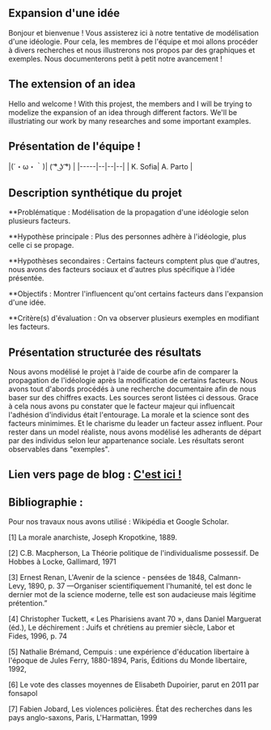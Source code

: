 ## Expansion d'une idée 

Bonjour et bienvenue ! Vous assisterez ici à notre tentative de modélisation d'une idéologie.
Pour cela, les membres de l'équipe et moi allons procéder à divers recherches et nous illustrerons nos propos par des graphiques et exemples.
Nous documenterons petit à petit notre avancement !

## The extension of an idea
Hello and welcome ! With this projest, the members and I will be trying to modelize the expansion of an idea through different factors.
We'll be illustriating our work by many researches and some important examples.

## Présentation de l'équipe ! 

|(´・ω・｀)| ( ͡° ͜ʖ ͡°) |
|-----|--|--|--|
| K. Sofia| A. Parto |


## Description synthétique du projet

**Problématique : Modélisation de la propagation d'une idéologie selon plusieurs facteurs.

**Hypothèse principale : Plus des personnes adhère à l'idéologie, plus celle ci se propage. 

**Hypothèses secondaires : Certains facteurs comptent plus que d'autres, nous avons des facteurs sociaux et d'autres plus spécifique à l'idée présentée. 

**Objectifs : Montrer l'influencent qu'ont certains facteurs dans l'expansion d'une idée.

**Critère(s) d'évaluation : On va observer plusieurs exemples en modifiant les facteurs.

## Présentation structurée des résultats

Nous avons modélisé le projet à l'aide de courbe afin de comparer la propagation de l'idéologie après la modification de certains facteurs.
Nous avons tout d'abords procédés à une recherche documentaire afin de nous baser sur des chiffres exacts. Les sources seront listées ci dessous. Grace à cela nous avons pu constater que le facteur majeur qui influencait l'adhésion d'individus était l'entourage. 
La morale et la science sont des facteurs minimimes. Et le charisme du leader un facteur assez influent.
Pour rester dans un model réaliste, nous avons modélisé les adherants de départ par des individus selon leur appartenance sociale. 
Les résultats seront observables dans "exemples".


## Lien vers page de blog : <a href="blog.html"> C'est ici ! </a>

## Bibliographie :

Pour nos travaux nous avons utilisé : Wikipédia et Google Scholar.

[1]	La morale anarchiste, Joseph Kropotkine, 1889.

[2]  C.B. Macpherson, La Théorie politique de l'individualisme possessif. De Hobbes à Locke, Gallimard, 1971 

[3] Ernest Renan, L'Avenir de la science - pensées de 1848, Calmann-Levy, 1890, p. 37 —Organiser scientifiquement l'humanité, tel est donc le dernier mot de la science moderne, telle est son audacieuse mais légitime prétention.”

[4] Christopher Tuckett, « Les Pharisiens avant 70 », dans Daniel Marguerat (éd.), Le déchirement : Juifs et chrétiens au premier siècle, Labor et Fides, 1996, p. 74 

[5] Nathalie Brémand, Cempuis : une expérience d'éducation libertaire à l'époque de Jules Ferry, 1880-1894, Paris, Éditions du Monde libertaire, 1992, 

[6] Le vote des classes moyennes de Elisabeth Dupoirier, parut en 2011 par fonsapol

[7] Fabien Jobard, Les violences policières. État des recherches dans les pays anglo-saxons, Paris, L'Harmattan, 1999 
